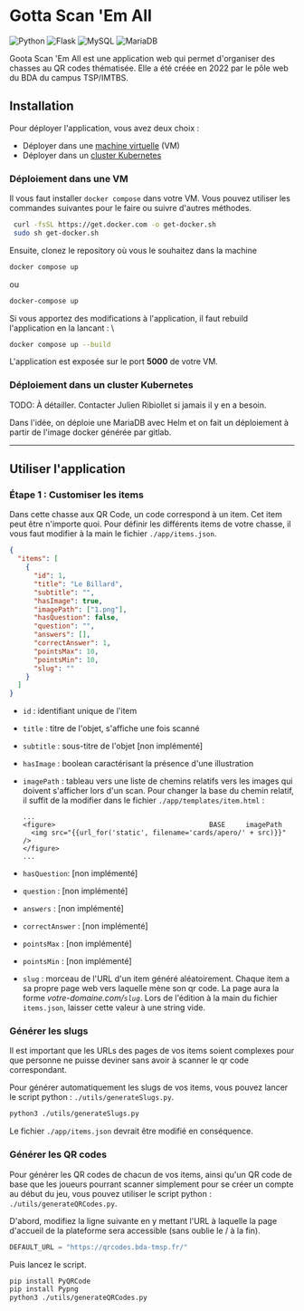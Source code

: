 # Gotta Scan 'Em All

![Python](https://img.shields.io/badge/python-3670A0?style=for-the-badge&logo=python&logoColor=ffdd54)
![Flask](https://img.shields.io/badge/Flask-000000?style=for-the-badge&logo=flask&logoColor=white")
![MySQL](https://img.shields.io/badge/MySQL-00000F?style=for-the-badge&logo=mysql&logoColor=white)
![MariaDB](https://img.shields.io/badge/MariaDB-003545?style=for-the-badge&logo=mariadb&logoColor=white)

Goota Scan 'Em All est une application web qui permet d'organiser des chasses au QR codes thématisée. Elle a été créée en 2022 par le pôle web du BDA du campus TSP/IMTBS.

## Installation

Pour déployer l'application, vous avez deux choix :

- Déployer dans une [machine virtuelle](#déploiement-dans-une-vm) (VM)
- Déployer dans un [cluster Kubernetes](#déploiement-dans-un-cluster-kubernetes)

### Déploiement dans une VM

Il vous faut installer `docker compose` dans votre VM. Vous pouvez utiliser les commandes suivantes pour le faire ou suivre d'autres méthodes.

```bash
 curl -fsSL https://get.docker.com -o get-docker.sh
 sudo sh get-docker.sh
```

Ensuite, clonez le repository où vous le souhaitez dans la machine

```bash
docker compose up
```

ou

```bash
docker-compose up
```

Si vous apportez des modifications à l'application, il faut rebuild l'application en la lancant : \

```bash
docker compose up --build
```

L'application est exposée sur le port **5000** de votre VM.

### Déploiement dans un cluster Kubernetes

TODO: À détailler. Contacter Julien Ribiollet si jamais il y en a besoin.

Dans l'idée, on déploie une MariaDB avec Helm et on fait un déploiement à partir de l'image docker générée par gitlab.

---

## Utiliser l'application

### Étape 1 : Customiser les items

Dans cette chasse aux QR Code, un code correspond à un item. Cet item peut être n'importe quoi. Pour définir les différents items de votre chasse, il vous faut modifier à la main le fichier `./app/items.json`.

```json
{
  "items": [
    {
      "id": 1,
      "title": "Le Billard",
      "subtitle": "",
      "hasImage": true,
      "imagePath": ["1.png"],
      "hasQuestion": false,
      "question": "",
      "answers": [],
      "correctAnswer": 1,
      "pointsMax": 10,
      "pointsMin": 10,
      "slug": ""
    }
  ]
}
```

- `id` : identifiant unique de l'item
- `title` : titre de l'objet, s'affiche une fois scanné
- `subtitle` : sous-titre de l'objet [non implémenté]
- `hasImage` : boolean caractérisant la présence d'une illustration
- `imagePath` : tableau vers une liste de chemins relatifs vers les images qui doivent s'afficher lors d'un scan. Pour changer la base du chemin relatif, il suffit de la modifier dans le fichier `./app/templates/item.html` :

  ```jinja
  ...
  <figure>                                      BASE     imagePath
    <img src="{{url_for('static', filename='cards/apero/' + src)}}" />
  </figure>
  ...
  ```

- `hasQuestion`: [non implémenté]
- `question` : [non implémenté]
- `answers` : [non implémenté]
- `correctAnswer` : [non implémenté]
- `pointsMax` : [non implémenté]
- `pointsMin` : [non implémenté]
- `slug` : morceau de l'URL d'un item généré aléatoirement. Chaque item a sa propre page web vers laquelle mène son qr code. La page aura la forme _votre-domaine.com/`slug`_. Lors de l'édition à la main du fichier `items.json`, laisser cette valeur à une string vide.

### Générer les slugs

Il est important que les URLs des pages de vos items soient complexes pour que personne ne puisse deviner sans avoir à scanner le qr code correspondant.

Pour générer automatiquement les slugs de vos items, vous pouvez lancer le script python : `./utils/generateSlugs.py`.

```bash
python3 ./utils/generateSlugs.py
```

Le fichier `./app/items.json` devrait être modifié en conséquence.

### Générer les QR codes

Pour générer les QR codes de chacun de vos items, ainsi qu'un QR code de base que les joueurs pourrant scanner simplement pour se créer un compte au début du jeu, vous pouvez utiliser le script python : `./utils/generateQRCodes.py`.

D'abord, modifiez la ligne suivante en y mettant l'URL à laquelle la page d'accueil de la plateforme sera accessible (sans oublie le / à la fin).

```python
DEFAULT_URL = "https://qrcodes.bda-tmsp.fr/"
```

Puis lancez le script.

```bash
pip install PyQRCode
pip install Pypng
python3 ./utils/generateQRCodes.py
```
